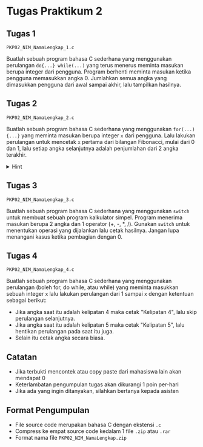# Tugas Praktikum 2

## Tugas 1
`PKP02_NIM_NamaLengkap_1.c`

Buatlah sebuah program bahasa C sederhana yang menggunakan perulangan `do{...} while(...)` yang 
terus menerus meminta masukan berupa integer dari pengguna. Program berhenti meminta 
masukan ketika pengguna memasukkan angka 0. Jumlahkan semua angka yang dimasukkan 
pengguna dari awal sampai akhir, lalu tampilkan hasilnya.

## Tugas 2
`PKP02_NIM_NamaLengkap_2.c`

Buatlah sebuah program bahasa C sederhana yang menggunakan `for(...){...}` yang meminta
masukan berupa integer `x` dari pengguna. Lalu lakukan perulangan untuk mencetak `x` pertama
dari bilangan Fibonacci, mulai dari 0 dan 1, lalu setiap angka selanjutnya adalah penjumlahan
dari 2 angka terakhir.

<details>
<summary>Hint</summary>
  Gunakan 2 variabel untuk menyimpan 2 angka terakhir.
</details>

## Tugas 3
`PKP02_NIM_NamaLengkap_3.c`

Buatlah sebuah program bahasa C sederhana yang menggunakan `switch` untuk membuat sebuah
program kalkulator simpel. Program menerima masukan berupa 2 angka dan 1 operator (+, -, *, /).
Gunakan `switch` untuk menentukan operasi yang dijalankan lalu cetak hasilnya. Jangan lupa menangani
kasus ketika pembagian dengan 0.

## Tugas 4
`PKP02_NIM_NamaLengkap_4.c`

Buatlah sebuah program bahasa C sederhana yang menggunakan perulangan (boleh for, do while, atau while)
yang meminta masukkan sebuah integer `x` lalu lakukan perulangan dari 1 sampai `x` dengan ketentuan
sebagai berikut:
- Jika angka saat itu adalah kelipatan 4 maka cetak "Kelipatan 4", lalu skip perulangan selanjutnya.
- Jika angka saat itu adalah kelipatan 5 maka cetak "Kelipatan 5", lalu hentikan perulangan pada saat 
itu juga.
- Selain itu cetak angka secara biasa.

## Catatan
- Jika terbukti mencontek atau copy paste dari mahasiswa lain akan mendapat 0
- Keterlambatan pengumpulan tugas akan dikurangi 1 poin per-hari
- Jika ada yang ingin ditanyakan, silahkan bertanya kepada asisten

## Format Pengumpulan
- File source code merupakan bahasa C dengan ekstensi `.c`
- Compress ke empat source code kedalam 1 file `.zip` atau `.rar`
- Format nama file `PKP02_NIM_NamaLengkap.zip`
